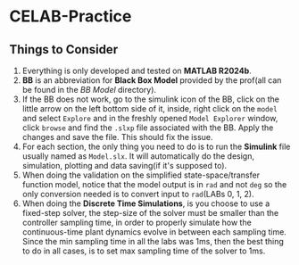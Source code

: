 # CELAB-Practice

## Things to Consider

1. Everything is only developed and tested on **MATLAB R2024b**.
2. **BB** is an abbreviation for **Black Box Model** provided by the prof(all can be found in the *BB Model* directory).
3. If the BB does not work, go to the simulink icon of the BB, click on the little arrow on the left bottom side of it, inside, right click on the `model` and select `Explore` and in the freshly opened `Model Explorer` window, click `browse` and find the `.slxp` file associated with the BB. Apply the changes and save the file. This should fix the issue.
4. For each section, the only thing you need to do is to run the **Simulink** file usually named as `Model.slx`. It will automatically do the design, simulation, plotting and data saving(if it's supposed to).
5. When doing the validation on the simplified state-space/transfer function model, notice that the model output is in `rad` and not `deg` so the only conversion needed is to convert input to `rad`(LABs 0, 1, 2).
6. When doing the **Discrete Time Simulations**, is you choose to use a fixed-step solver, the step-size of the solver must be smaller than the controller sampling time, in order to properly simulate how the continuous-time plant dynamics evolve in between each sampling time. Since the min sampling time in all the labs was 1ms, then the best thing to do in all cases, is to set max sampling time of the solver to 1ms.

